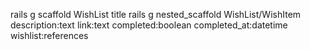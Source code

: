 rails g scaffold WishList title
rails g nested_scaffold WishList/WishItem description:text link:text completed:boolean completed_at:datetime wishlist:references
